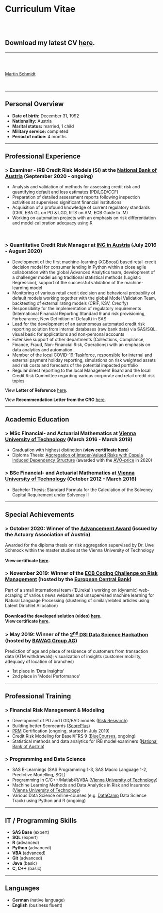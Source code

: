 # Curriculum Vitae
<br><br>

## Download my latest CV [here](/pdf/20210325_CV_Martin_Schmidt_English.pdf).
---
<br><br>

<script type="text/javascript" src="https://platform.linkedin.com/badges/js/profile.js" async defer>
</script>

<div class="LI-profile-badge"  data-version="v1" data-size="large" data-locale="en_EN" data-type="horizontal" data-theme="dark" data-vanity="martschm"><a class="LI-simple-link" href='https://at.linkedin.com/in/martschm?trk=profile-badge'>Martin Schmidt</a></div>
<br><br>


---

## Personal Overview

- **Date of birth:** December 31, 1992
- **Nationality:** Austria
- **Marital status:** married, 1 child
- **Military service:** completed
- **Period of notice:** 4 months

---

## Professional Experience

### > Examiner - IRB Credit Risk Models (SI) at the [National Bank of Austria](https://oenb.at) (September 2020 - ongoing)

- Analysis and validation of methods for assessing credit risk and quantifying default and loss estimates (PD/LGD/CCF)
- Preparation of detailed assessment reports following inspection activities at supervised significant financial institutions
- Acquisition of a profound knowledge of current regulatory standards (CRR, EBA GL on PD & LGD, RTS on AM, ECB Guide to IM)
- Working on automation projects with an emphasis on risk differentiation and model calibration adequacy using R



<br>



### > Quantitative Credit Risk Manager at [ING in Austria](https://ing.at) (July 2016 - August 2020)

- Development of the first machine-learning (XGBoost) based retail credit decision 
model for consumer lending in Python within a close agile collaboration with the 
global Advanced Analytics team, development of a challenger model using traditional 
statistical methods (Logistic Regression), support of the successful validation of the 
machine-learning model
- Monitoring of various retail credit decision and behavioral probability of default 
models working together with the global Model Validation Team, backtesting of 
external rating models (CRIF, KSV, Credify)
- Responsibility for the implementation of regulatory requirements (International 
Financial Reporting Standard 9 and risk provisioning, Forbearance, New Definition of 
Default) in SAS
- Lead for the development of an autonomous automated credit risk reporting solution 
from internal databases (raw bank data) via SAS/SQL, visual basic for applications and 
non-personal accounts
- Extensive support of other departments (Collections, Compliance, Finance, Fraud, 
Non-Financial Risk, Operations) with an emphasis on data analytics and automation
- Member of the local COVID-19-Taskforce, responsible for internal and external 
payment holiday reporting, simulations on risk weighted assets and risk costs and 
forecasts of the potential impacted portfolio
- Regular direct reporting to the local Management Board and the local Credit Risk 
Committee regarding various corporate and retail credit risk topics

View **Letter of Reference** [here](/pdf/SCHMIDT_Martin_Letter_of_Reference_ING.pdf).

View **Recommendation Letter from the CRO** [here](/pdf/SCHMIDT_Martin_Recommendation_Letter_ING.pdf).

---

## Academic Education

### > MSc Financial- and Actuarial Mathematics at [Vienna University of Technology](https://www.tuwien.at/) (March 2016 - March 2019)

- Graduation with highest distinction (**view certificate [here](/pdf/Studies_Certificate_Martin_Schmidt.pdf)**)
- Diploma Thesis: [Aggregation of Integer-Valued Risks with Copula Induced Dependency Structure](/diploma_thesis) (awarded with the [AVÖ-price](http://avoe.at/wp-content/uploads/2014/09/AVOe_Foerderung_Abschlussarbeiten_2016.pdf) in 2020)


### > BSc Financial- and Actuarial Mathematics at [Vienna University of Technology](https://www.tuwien.at/) (October 2012 - March 2016)

- Bachelor Thesis: Standard Formula for the Calculation of the Solvency Capital Requirement under Solvency II

---

## Special Achievements
### > October 2020: Winner of the [Advancement Award](https://avoe.at/aus-und-weiterbildung/foerderungen/foerderpreis) (issued by the Actuary Association of Austria)
Awarded for the diploma thesis on risk aggregation supervised by Dr. Uwe Schmock within the master studies at the Vienna University of Technology
<br><br>
**View certificate [here](/pdf/AVOe_Certification_Martin_Schmidt.pdf).**

### > November 2019: Winner of the [ECB Coding Challenge on Risk Management](https://www.ecb.europa.eu/ecb/educational/youth-initiatives/html/coding-challenge.en.html) (hosted by the [European Central Bank](https://www.ecb.europa.eu/home/html/index.en.html))
Part of a small international team (’EUreka!’) working on (dynamic) web-scraping of various news websites and unsupervised machine learning for Natural Language Processing (clustering of similar/related articles using Latent Dirichlet Allocation)
<br><br>
**Download the developed solution (video) [here](/videos/ECB_Coding_Challenge_ShowCase.mp4).**
<br>
**View certificate [here](/pdf/ECB_Coding_Challenge_Risk_Management_Martin_Schmidt.pdf).**

### > May 2019: Winner of the [2<sup>nd</sup> DSI Data Science Hackathon](https://www.bawaggroup.com/BAWAGGROUP/News/EN/recentnews/462482/hackathon-en.html) (hosted by [BAWAG Group AG](https://www.bawaggroup.com/BAWAGGROUP/group/EN))
Prediction of age and place of residence of customers from transaction data (ATM withdrawals); visualization of insights (customer mobility, adequacy of location of branches)
- 1st place in 'Data Insights'
- 2nd place in 'Model Performance'

---

## Professional Training

### > Financial Risk Management & Modeling
- Development of PD and LGD/EAD models ([Risk Research](https://www.risk-research.de/de/startseite))
- Building better Scorecards ([ScorePlus](https://www.scoreplus.de/))
-  [PRM](https://prmia.org/) Certification (ongoing, started in July 2019)
- Credit Risk Modeling for Basel/IFRS 9 ([BlueCourses](https://www.bluecourses.com/courses/course-v1:bluecourses+BC2+September2019/about), ongoing)
- Statistical methods and data analytics for IRB model examiners ([National Bank of Austria](https://oenb.at))

### > Programming and Data Science
- SAS E-Learnings (SAS Programming 1-3, SAS Macro Language 1-2, Predictive Modelling, SQL)
- Programming in C/C++/Matlab/R/VBA ([Vienna University of Technology](https://www.tuwien.at/))
- Machine Learning Methods and Data Analytics in Risk and Insurance ([Vienna University of Technology](https://www.tuwien.at/))
- Various Data Science online-courses (e.g. [DataCamp](https://www.datacamp.com/) Data Science Track) using Python and R (ongoing)

---

## IT / Programming Skills
- **SAS Base** (expert)
- **SQL** (expert)
- **R** (advanced)
- **Python** (advanced)
- **VBA** (advanced)
- **Git** (advanced)
- **Java** (basic)
- **C, C++** (basic)

---

## Languages
- **German** (native language)
- **English** (business fluent)

